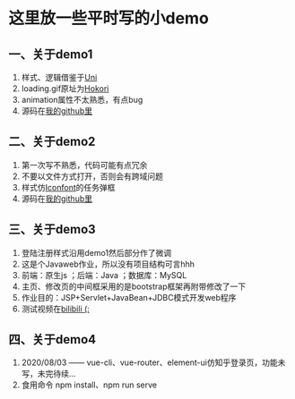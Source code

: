 # 这里放一些平时写的小demo

## 一、关于demo1
 1. 样式、逻辑借鉴于[Uni][1]
 2. loading.gif原址为[Hokori][2]
 3. animation属性不太熟悉，有点bug
 4. 源码在[我的github里][3]

[1]: https://github.com/Unicorn-NightFury/Front-end-aesthetics/tree/Demo_1
[2]: https://hokori.online/image/loading.gif
[3]: https://github.com/LIAO-QI/Shiina-repository/tree/shiina-demo/demo1

## 二、关于demo2

  1. 第一次写不熟悉，代码可能有点冗余
  2. 不要以文件方式打开，否则会有跨域问题
  3. 样式仿[Iconfont][4]的任务弹框
  4. 源码在[我的github里][5]

[4]: https://www.iconfont.cn/
[5]: https://github.com/LIAO-QI/Shiina-repository/tree/shiina-demo/demo2

## 三、关于demo3

 1. 登陆注册样式沿用demo1然后部分作了微调
 2. 这是个Javaweb作业，所以没有项目结构可言hhh
 3. 前端：原生js ；后端：Java ；数据库：MySQL
 4. 主页、修改页的中间框采用的是bootstrap框架再附带修改了一下
 5. 作业目的：JSP+Servlet+JavaBean+JDBC模式开发web程序
 6. 测试视频在[bilibili (:][6]

[6]: https://www.bilibili.com/video/BV1ef4y1S7Lj



## 四、关于demo4

1.  2020/08/03 —— vue-cli、vue-router、element-ui仿知乎登录页，功能未写，未完待续...
2. 食用命令  npm install、npm run serve